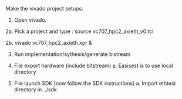 Make the vivado project setups:

1. Open vivado.

2a. Pick a project and type :
source vc707_hpc2_axieth_v0.tcl

2b. vivado vc707_hpc2_axieth.xpr &

3. Run implementation/sythesis/generate bistream

4. File export hardware (include bitstream)
     a. Easisest is to use local directory

5. File launch SDK (now follow the SDK instructions)
     a. Import ethtest directory in ../sdk

